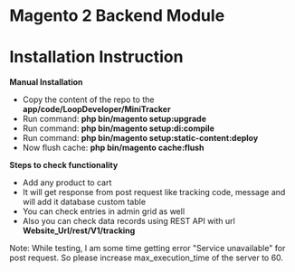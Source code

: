 # Magento 2 Backend Module

# Installation Instruction

<b>Manual Installation</b>

- Copy the content of the repo to the <b>app/code/LoopDeveloper/MiniTracker</b>
- Run command: <b>php bin/magento setup:upgrade</b>
- Run command: <b>php bin/magento setup:di:compile</b>
- Run command: <b>php bin/magento setup:static-content:deploy</b>
- Now flush cache: <b>php bin/magento cache:flush</b>


<b>Steps to check functionality</b>

- Add any product to cart
- It will get response from post request like tracking code, message and will add it database custom table
- You can check entries in admin grid as well
- Also you can check data records using REST API with url <b>Website_Url/rest/V1/tracking</b>


Note: While testing, I am some time getting error "Service unavailable" for post request. So please increase max_execution_time of the server to 60.
